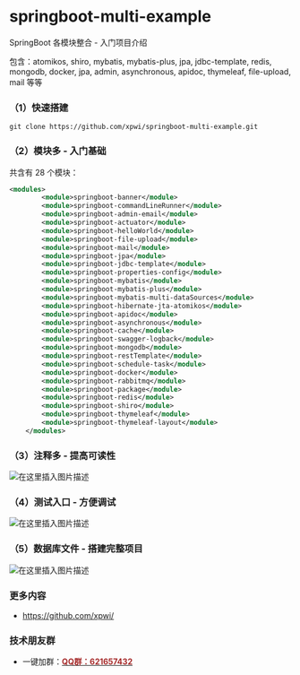 # springboot-multi-example
SpringBoot 各模块整合 - 入门项目介绍

包含：atomikos, shiro, mybatis, mybatis-plus, jpa, jdbc-template, redis, mongodb, docker, jpa, admin, asynchronous, apidoc, thymeleaf, file-upload, mail 等等

### （1）快速搭建

```
git clone https://github.com/xpwi/springboot-multi-example.git
```

### （2）模块多 - 入门基础

共含有 28 个模块：
```xml
<modules>
        <module>springboot-banner</module>
        <module>springboot-commandLineRunner</module>
        <module>springboot-admin-email</module>
        <module>springboot-actuator</module>
        <module>springboot-helloWorld</module>
        <module>springboot-file-upload</module>
        <module>springboot-mail</module>
        <module>springboot-jpa</module>
        <module>springboot-jdbc-template</module>
        <module>springboot-properties-config</module>
        <module>springboot-mybatis</module>
        <module>springboot-mybatis-plus</module>
        <module>springboot-mybatis-multi-dataSources</module>
        <module>springboot-hibernate-jta-atomikos</module>
        <module>springboot-apidoc</module>
        <module>springboot-asynchronous</module>
        <module>springboot-cache</module>
        <module>springboot-swagger-logback</module>
        <module>springboot-mongodb</module>
        <module>springboot-restTemplate</module>
        <module>springboot-schedule-task</module>
        <module>springboot-docker</module>
        <module>springboot-rabbitmq</module>
        <module>springboot-package</module>
        <module>springboot-redis</module>
        <module>springboot-shiro</module>
        <module>springboot-thymeleaf</module>
        <module>springboot-thymeleaf-layout</module>
    </modules>
```

### （3）注释多 - 提高可读性

![在这里插入图片描述](https://img-blog.csdnimg.cn/20190421112133852.png?x-oss-process=image/watermark,type_ZmFuZ3poZW5naGVpdGk,shadow_10,text_aHR0cHM6Ly9pY29kZS5ibG9nLmNzZG4ubmV0,size_16,color_FFFFFF,t_70)
### （4）测试入口 - 方便调试

![在这里插入图片描述](https://img-blog.csdnimg.cn/20190421111446181.png?x-oss-process=image/watermark,type_ZmFuZ3poZW5naGVpdGk,shadow_10,text_aHR0cHM6Ly9pY29kZS5ibG9nLmNzZG4ubmV0,size_16,color_FFFFFF,t_70)

### （5）数据库文件 - 搭建完整项目
![在这里插入图片描述](https://img-blog.csdnimg.cn/20190421111644307.png)

### 更多内容

 - https://github.com/xpwi/
 
### 技术朋友群

 - 一键加群：<a target="_blank" href="//shang.qq.com/wpa/qunwpa?idkey=1fbb77fa14ba6f20d3555d11028130d3e5c2562d5724b3b68ecc899d6f399bfa"><font color='brown'><b>QQ群：621657432</b></font></a>
